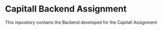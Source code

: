 # Capitall Backend Assignment

This repository contains the Backend developed for the Capitall Assignment
